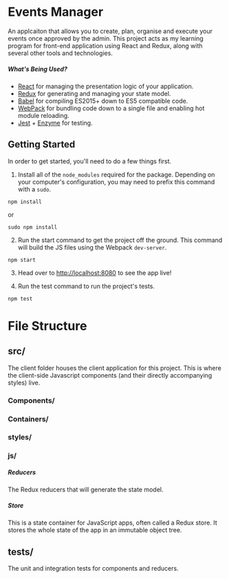 # Events Manager

An applcaiton that allows you to create, plan, organise and execute your events once approved by the admin.
This project acts as my learning program for front-end application using React and Redux, along with several other tools and technologies.



##### What's Being Used?

* [React](http://facebook.github.io/react/) for managing the presentation logic of your application.
* [Redux](http://redux.js.org/) for generating and managing your state model.
* [Babel](https://babeljs.io/) for compiling ES2015+ down to ES5 compatible code.
* [WebPack](https://webpack.js.org/) for bundling code down to a single file and enabling hot module reloading.
* [Jest](https://jestjs.io/) + [Enzyme](https://airbnb.io/enzyme/) for testing.


## Getting Started
In order to get started, you'll need to do a few things first.

1. Install all of the `node_modules` required for the package. Depending on your computer's configuration, you may need to prefix this command with a `sudo`.
```
npm install
```
or
```
sudo npm install
```

2. Run the start command to get the project off the ground. This command will build the JS files using the Webpack `dev-server`.

```
npm start
```

3. Head over to [http://localhost:8080](http://localhost:8080) to see the app live!

4. Run the test command to run the project's tests.

```
npm test
```


# File Structure

## src/

The client folder houses the client application for this project.  This is where the client-side Javascript components (and their directly accompanying styles) live.

### Components/

### Containers/

### styles/

### js/

##### Reducers

The Redux reducers that will generate the state model.

##### Store

This is a state container for JavaScript apps, often called a Redux store. It stores the whole state of the app in an immutable object tree.

## tests/

The unit and integration tests for components and reducers.



